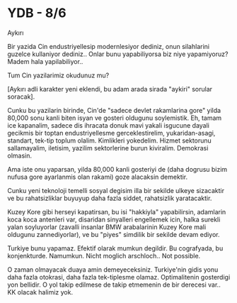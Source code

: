 # YDB - 8/6

Aykırı

Bir yazida Cin endustriyellesip modernlesiyor dediniz, onun silahlarini guzelce kullaniyor dediniz.. Onlar bunu yapabiliyorsa biz niye yapamiyoruz? Madem hala yapilabiliyor..

Tum Cin yazilarimiz okudunuz mu?

[Aykırı adli karakter yeni eklendi, bu adam arada sirada "aykiri" sorular soracak].

Cunku bu yazilarin birinde, Cin'de "sadece devlet rakamlarina gore" yilda 80,000 sonu kanli biten isyan ve gosteri oldugunu soylemistik. Eh, tamam ice kapanalim, sadece dis ihracata donuk mavi yakali isgucune dayali gecikmis bir toptan endustriyellesme gerceklestirelim, yukaridan-asagi, standart, tek-tip toplum olalim. Kimlikleri yokedelim. Hizmet sektorunu sallamayalim, iletisim, yazilim sektorlerine burun kiviralim. Demokrasi olmasin.

Ama iste onu yaparsan, yilda 80,000 kanli gosteriyi de (daha dogrusu bizim nufusa gore ayarlanmis olan rakami) goze alacaksin demektir.

Cunku yeni teknoloji temelli sosyal degisim illa bir sekilde ulkeye sizacaktir ve bu rahatsizliklar buyuyup daha fazla siddet, rahatsizlik yaratacaktir.

Kuzey Kore gibi herseyi kapatirsan, bu isi "hakkiyla" yapabilirsin, adamlarin koca koca antenleri var, disaridan sinyalleri engellemek icin, halka surekli yalan soyluyorlar (zavalli insanlar BMW arabalarinin Kuzey Kore mali oldugunu zannediyorlar), ve bu "piyes" simdilik bir sekilde devam ediyor.

Turkiye bunu yapamaz. Efektif olarak mumkun degildir. Bu cografyada, bu konjenkturde. Namumkun. Nicht moglich arschloch.. Not possible.

O zaman olmayacak duaya amin demeyeceksiniz. Turkiye'nin gidis yonu daha fazla otokrasi, daha fazla tek-tiplesme olamaz. Optimalitenin gosterdigi yon bellidir. O yol takip edilmese de takip etmemenin de bir derecesi var.. KK olacak halimiz yok.
